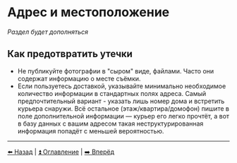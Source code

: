 # Адрес и местоположение

*Раздел будет дополняться*

## Как предотвратить утечки

- Не публикуйте фотографии в "сыром" виде, файлами. Часто они содержат информацию о месте съёмки.
- Если пользуетесь доставкой, указывайте минимально необходимое количество информации в стандартных полях адреса.
Самый предпочтительный вариант - указать лишь номер дома и встретить курьера снаружи.
Всё остальное (этаж/квартира/домофон) пишите в поле дополнительной информации — курьер его легко прочтёт, а вот в базу данных с вашим адресом такая неструктурированная информация попадёт с меньшей вероятностью.

---

[⬅️ Назад](./fio-birthday.md) | [⏫ Оглавление](../README.md) | [➡️ Вперёд](./password.md)
